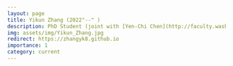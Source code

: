 ```yaml
---
layout: page
title: Yikun Zhang (2022"--" )
description: PhD Student (joint with [Yen-Chi Chen](http://faculty.washington.edu/yenchic/))
img: assets/img/Yikun_Zhang.jpg
redirect: https://zhangyk8.github.io
importance: 1
category: current
---
```

